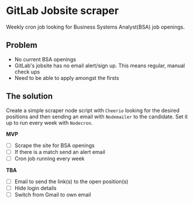 # GitLab Jobsite scraper

Weekly cron job looking for Business Systems Analyst(BSA) job openings.

## Problem

- No current BSA openings
- GitLab's jobsite has no email alert/sign up. This means regular, manual check ups
- Need to be able to apply amongst the firsts

## The solution

Create a simple scraper node script with `Cheerio` looking for the desired positions and then sending an email with `Nodemailer` to the candidate. Set it up to run every week with `Nodecron`.

**MVP**

- [ ] Scrape the site for BSA openings
- [ ] If there is a match send an alert email
- [ ] Cron job running every week

**TBA**

- [ ] Email to send the link(s) to the open position(s)
- [ ] Hide login details
- [ ] Switch from Gmail to own email

